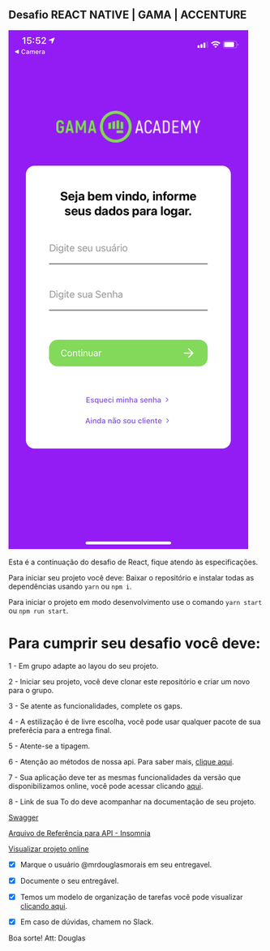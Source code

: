 ## Desafio REACT NATIVE | GAMA | ACCENTURE

![screen](./screen.jpeg)

Esta é a continuação do desafio de React, fique atendo às especificações.

Para iniciar seu projeto você deve:
Baixar o repositório e instalar todas as dependências usando `yarn` ou `npm i`.

Para iniciar o projeto em modo desenvolvimento use o comando `yarn start` ou `npm run start`.

# Para cumprir seu desafio você deve:

1 - Em grupo adapte ao layou do seu projeto.

2 - Iniciar seu projeto, você deve clonar este repositório e criar um novo para o grupo.

3 - Se atente as funcionalidades, complete os gaps.

4 - A estilização é de livre escolha, você pode usar qualquer pacote de sua preferêcia para a entrega final.

5 - Atente-se a tipagem.

6 - Atenção ao métodos de nossa api. Para saber mais, [clique aqui](https://accenture-java-desafio.herokuapp.com/swagger-ui.html#/).

7 - Sua aplicação deve ter as mesmas funcionalidades da versão que disponibilizamos online, você pode acessar clicando [aqui](https://react-accenture.vercel.app/).

8 - Link de sua To do deve acompanhar na documentação de seu projeto.

[Swagger](https://accenture-java-desafio.herokuapp.com/swagger-ui.html#/)

[Arquivo de Referência para API - Insomnia](https://drive.google.com/file/d/1QJ5MnaidHOO4iRihoUB6rsvA-E99OIAQ/view?usp=sharing)

[Visualizar projeto online](https://react-accenture.vercel.app/)

- [x] Marque o usuário @mrdouglasmorais em seu entregavel.
- [x] Documente o seu entregável.
- [x] Temos um modelo de organização de tarefas você pode visualizar [clicando aqui](https://www.notion.so/2cb3a2864f5143f99a2bc3b4e7cb1247?v=bb4cfdb8149041e0974c3c6f5cf6573d).
- [x] Em caso de dúvidas, chamem no Slack.


Boa sorte!
Att: Douglas 